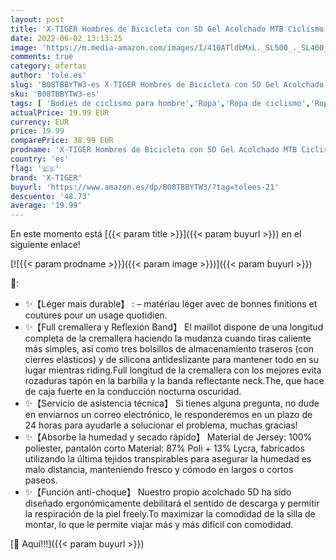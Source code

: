 ```yaml
---
layout: post
title: 'X-TIGER Hombres de Bicicleta con 5D Gel Acolchado MTB Ciclismo Maillots Tirantes Culotte Pantalones Cortos Culotes'
date: 2022-06-02 13:13:25
image: 'https://m.media-amazon.com/images/I/410ATldbMxL._SL500_._SL400_.jpg'
comments: true
category: ofertas
author: 'tole.es'
slug: 'B08TBBYTW3-es X-TIGER Hombres de Bicicleta con 5D Gel Acolchado MTB...'
sku: 'B08TBBYTW3-es'
tags: [ 'Bodies de ciclismo para hombre','Ropa','Ropa de ciclismo','Ropa de ciclismo para hombre','Ropa específica deportiva','bicicleta','x-tiger','🇪🇸', ]
actualPrice: 19.99 EUR
currency: EUR
price: 19.99
comparePrice: 38.99 EUR
prodname: 'X-TIGER Hombres de Bicicleta con 5D Gel Acolchado MTB Ciclismo Maillots Tirantes Culotte Pantalones Cortos Culotes'
country: 'es'
flag: '🇪🇸'
brand: 'X-TIGER'
buyurl: 'https://www.amazon.es/dp/B08TBBYTW3/?tag=tolees-21'
descuento: '48.73'
average: '19.99'
---
```


En este momento está [{{< param title >}}]({{< param buyurl >}}) en el siguiente enlace!

[![{{< param prodname >}}]({{< param image >}})]({{< param buyurl >}})

🔎:

- ✨【Léger mais durable】 : – matériau léger avec de bonnes finitions et coutures pour un usage quotidien.
- ✨【Full cremallera y Reflexión Band】 El maillot dispone de una longitud completa de la cremallera haciendo la mudanza cuando tiras caliente más simples, así como tres bolsillos de almacenamiento traseros (con cierres elásticos) y de silicona antideslizante para mantener todo en su lugar mientras riding.Full longitud de la cremallera con los mejores evita rozaduras tapón en la barbilla y la banda reflectante neck.The, que hace de caja fuerte en la conducción nocturna oscuridad.
- ✨【Servicio de asistencia técnica】 Si tienes alguna pregunta, no dude en enviarnos un correo electrónico, le responderemos en un plazo de 24 horas para ayudarle a solucionar el problema, muchas gracias!
- ✨【Absorbe la humedad y secado rápido】 Material de Jersey: 100% poliester, pantalón corto Material: 87% Poli + 13% Lycra, fabricados utilizando la última tejidos transpirables para asegurar la humedad es malo distancia, manteniendo fresco y cómodo en largos o cortos paseos.
- ✨【Función anti-choque】 Nuestro propio acolchado 5D ha sido diseñado ergonómicamente debilitará el sentido de descarga y permitir la respiración de la piel freely.To maximizar la comodidad de la silla de montar, lo que le permite viajar más y más difícil con comodidad.

[🛒 Aquí!!!]({{< param buyurl >}})
